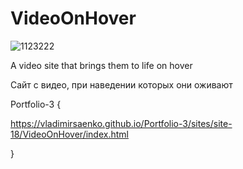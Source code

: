 # VideoOnHover

![1123222](https://user-images.githubusercontent.com/56477695/116861215-7277be80-ac0b-11eb-895f-f03fa1c48434.png)

A video site that brings them to life on hover

Сайт с видео, при наведении которых они оживают
 
Portfolio-3 {

https://vladimirsaenko.github.io/Portfolio-3/sites/site-18/VideoOnHover/index.html

}

